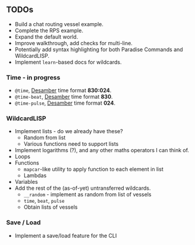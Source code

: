 ## TODOs

-   Build a chat routing vessel example.
-   Complete the RPS example.
-   Expand the default world.
-   Improve walkthrough, add checks for multi-line.
-   Potentially add syntax highlighting for both Paradise Commands and WildcardLISP.
-   Implement `learn`-based docs for wildcards.

### Time - in progress

-   `@time`, [Desamber](https://wiki.xxiivv.com/Desamber) time format **830:024**.
-   `@time-beat`, [Desamber](https://wiki.xxiivv.com/Desamber) time format **830**.
-   `@time-pulse`, [Desamber](https://wiki.xxiivv.com/Desamber) time format **024**.

### WildcardLISP

-   Implement lists - do we already have these?
    -   Random from list
    -   Various functions need to support lists
-   Implement logarithms (?), and any other maths operators I can think of.
-   Loops
-   Functions
    -   `mapcar`-like utility to apply function to each element in list
    -   Lambdas
-   Variables
-   Add the rest of the (as-of-yet) untransferred wildcards.
    -   `__random` - implement as random from list of vessels
    -   `time`, `beat`, `pulse`
    -   Obtain lists of vessels

### Save / Load

-   Implement a save/load feature for the CLI
